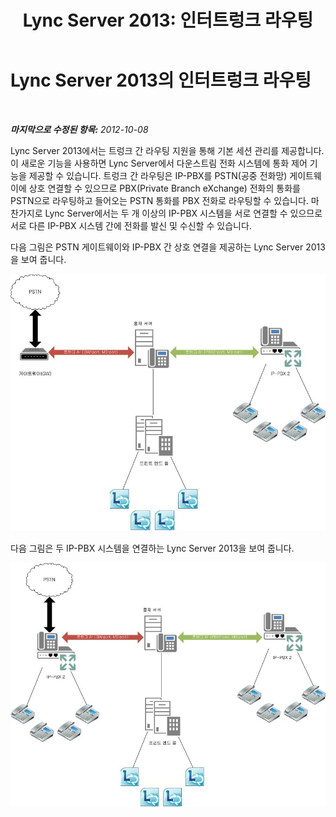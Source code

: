 ﻿---
title: 'Lync Server 2013: 인터트렁크 라우팅'
TOCTitle: 인터트렁크 라우팅
ms:assetid: f687a548-1f2e-48ed-9745-a13dc1f3698f
ms:mtpsurl: https://technet.microsoft.com/ko-kr/library/JJ721940(v=OCS.15)
ms:contentKeyID: 49886062
ms.date: 08/10/2015
mtps_version: v=OCS.15
ms.translationtype: HT
---

# Lync Server 2013의 인터트렁크 라우팅

 

_**마지막으로 수정된 항목:** 2012-10-08_

Lync Server 2013에서는 트렁크 간 라우팅 지원을 통해 기본 세션 관리를 제공합니다. 이 새로운 기능을 사용하면 Lync Server에서 다운스트림 전화 시스템에 통화 제어 기능을 제공할 수 있습니다. 트렁크 간 라우팅은 IP-PBX를 PSTN(공중 전화망) 게이트웨이에 상호 연결할 수 있으므로 PBX(Private Branch eXchange) 전화의 통화를 PSTN으로 라우팅하고 들어오는 PSTN 통화를 PBX 전화로 라우팅할 수 있습니다. 마찬가지로 Lync Server에서는 두 개 이상의 IP-PBX 시스템을 서로 연결할 수 있으므로 서로 다른 IP-PBX 시스템 간에 전화를 발신 및 수신할 수 있습니다.

다음 그림은 PSTN 게이트웨이와 IP-PBX 간 상호 연결을 제공하는 Lync Server 2013을 보여 줍니다.

![Lync Server 연결 PSTN 게이트웨이/IP-PBX 다이어그램](images/JJ721940.cc3858ca-2ee3-4d51-8a51-db078366b50b(OCS.15).jpg "Lync Server 연결 PSTN 게이트웨이/IP-PBX 다이어그램")

다음 그림은 두 IP-PBX 시스템을 연결하는 Lync Server 2013을 보여 줍니다.

![Lync Server 상호 연결 IP-PAX 시스템 다이어그램](images/JJ721940.6ba18ec9-df70-498a-9cf7-7fc41e5ec432(OCS.15).jpg "Lync Server 상호 연결 IP-PAX 시스템 다이어그램")

